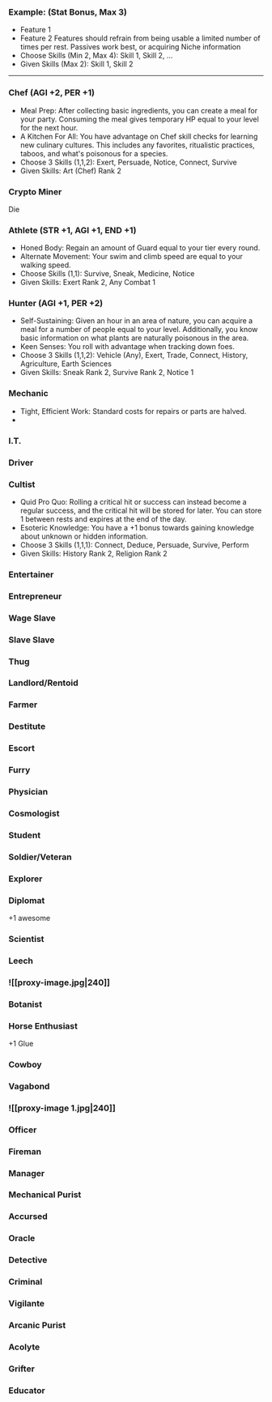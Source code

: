 ### Example: (Stat Bonus, Max 3)
- Feature 1
- Feature 2
Features should refrain from being usable a limited number of times per rest. Passives work best, or acquiring Niche information
- Choose Skills (Min 2, Max 4): Skill 1, Skill 2, ...
- Given Skills (Max 2): Skill 1, Skill 2
****
### Chef (AGI +2, PER +1)
- Meal Prep: After collecting basic ingredients, you can create a meal for your party. Consuming the meal gives temporary HP equal to your level for the next hour.
- A Kitchen For All: You have advantage on Chef skill checks for learning new culinary cultures. This includes any favorites, ritualistic practices, taboos, and what's poisonous for a species.
- Choose 3 Skills (1,1,2): Exert, Persuade, Notice, Connect, Survive
- Given Skills: Art (Chef) Rank 2

### Crypto Miner
Die
### Athlete (STR +1, AGI +1, END +1)
- Honed Body: Regain an amount of Guard equal to your tier every round.
- Alternate Movement: Your swim and climb speed are equal to your walking speed.
- Choose Skills (1,1): Survive, Sneak, Medicine, Notice
- Given Skills: Exert Rank 2, Any Combat 1
### Hunter (AGI +1, PER +2)
- Self-Sustaining: Given an hour in an area of nature, you can acquire a meal for a number of people equal to your level. Additionally, you know basic information on what plants are naturally poisonous in the area.
- Keen Senses: You roll with advantage when tracking down foes.
- Choose 3 Skills (1,1,2): Vehicle (Any), Exert, Trade, Connect, History, Agriculture, Earth Sciences
- Given Skills: Sneak Rank 2, Survive Rank 2, Notice 1

### Mechanic
- Tight, Efficient Work: Standard costs for repairs or parts are halved.
- 

### I.T.

### Driver

### Cultist
- Quid Pro Quo: Rolling a critical hit or success can instead become a regular success, and the critical hit will be stored for later. You can store 1 between rests and expires at the end of the day.
- Esoteric Knowledge: You have a +1 bonus towards gaining knowledge about unknown or hidden information.
- Choose 3 Skills (1,1,1): Connect, Deduce, Persuade, Survive, Perform
- Given Skills: History Rank 2, Religion Rank 2

### Entertainer

### Entrepreneur

### Wage Slave

### Slave Slave

### Thug

### Landlord/Rentoid

### Farmer

### Destitute

### Escort

### Furry

### Physician 

### Cosmologist 

### Student

### Soldier/Veteran

### Explorer

### Diplomat
+1 awesome
### Scientist

### Leech

### ![[proxy-image.jpg|240]]


### Botanist

### Horse Enthusiast
+1 Glue
### Cowboy
### Vagabond

### ![[proxy-image 1.jpg|240]]
### Officer
### Fireman
### Manager
### Mechanical Purist
### Accursed
### Oracle
### Detective
### Criminal
### Vigilante
### Arcanic Purist
### Acolyte
### Grifter
### Educator
